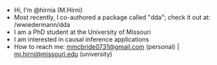 - Hi, I’m @hirnia (M.Hirni)
- Most recently, I co-authored a package called "dda"; check it out at: /wwiedermann/dda
- I am a PhD student at the University of Missouri 
- I am interested in causal inference applications
- How to reach me: mmcbride0731@gmail.com (personal) | mj.hirni@missouri.edu (university)

<!---
hirnia/hirnia is a ✨ special ✨ repository because its `README.md` (this file) appears on your GitHub profile.
You can click the Preview link to take a look at your changes.
--->
